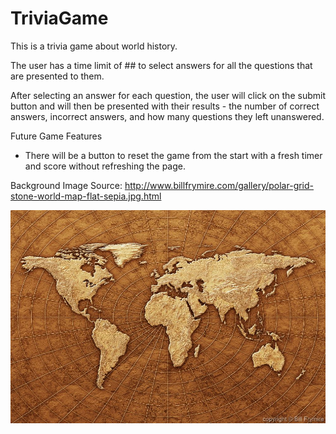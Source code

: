 # TriviaGame

This is a trivia game about world history.

The user has a time limit of ## to select answers for all the questions that are presented to them.

After selecting an answer for each question, the user will click on the submit button and will then be presented with their results - the number of correct answers, incorrect answers, and how many questions they left unanswered. 

Future Game Features

- There will be a button to reset the game from the start with a fresh timer and score without refreshing the page.

Background Image Source: http://www.billfrymire.com/gallery/polar-grid-stone-world-map-flat-sepia.jpg.html

![Alt text](assets/images/background.jpg?raw=true "Title")